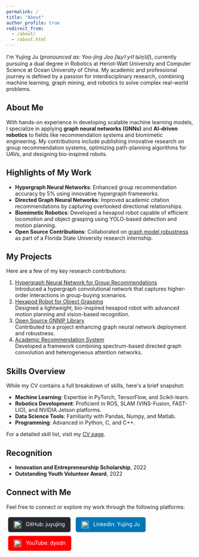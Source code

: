 ```yaml
---
permalink: /
title: "About"
author_profile: true
redirect_from: 
  - /about/
  - /about.html
---
```


I'm Yujing Ju (*pronounced as: Yoo-jing Joo [tɕy˥ y˧˥ tɕiŋ˥˩]*), currently pursuing a dual degree in Robotics at Heriot-Watt University and Computer Science at Ocean University of China. My academic and professional journey is defined by a passion for interdisciplinary research, combining machine learning, graph mining, and robotics to solve complex real-world problems.

## About Me
With hands-on experience in developing scalable machine learning models, I specialize in applying **graph neural networks (GNNs)** and **AI-driven robotics** to fields like recommendation systems and biomimetic engineering. My contributions include publishing innovative research on group recommendation systems, optimizing path-planning algorithms for UAVs, and designing bio-inspired robots.

## Highlights of My Work
- **Hypergraph Neural Networks**: Enhanced group recommendation accuracy by 5% using innovative hypergraph frameworks.  
- **Directed Graph Neural Networks**: Improved academic citation recommendations by capturing overlooked directional relationships.  
- **Biomimetic Robotics**: Developed a hexapod robot capable of efficient locomotion and object grasping using YOLO-based detection and motion planning.  
- **Open Source Contributions**: Collaborated on [graph model robustness](https://github.com/GNNIP/GNNIP) as part of a Florida State University research internship.

## My Projects
Here are a few of my key research contributions:

1. [Hypergraph Neural Network for Group Recommendations](https://github.com/juyujing/HyperGCN)  
   Introduced a hypergraph convolutional network that captures higher-order interactions in group-buying scenarios.  
2. [Hexapod Robot for Object Grasping](https://github.com/juyujing/Capturer)  
   Designed a lightweight, bio-inspired hexapod robot with advanced motion planning and vision-based recognition.  
3. [Open Source GNNIP Library](https://github.com/GNNIP/GNNIP)  
   Contributed to a project enhancing graph neural network deployment and robustness.  
4. [Academic Recommendation System](https://github.com/juyujing/Graduation-Project)  
   Developed a framework combining spectrum-based directed graph convolution and heterogeneous attention networks.

## Skills Overview
While my CV contains a full breakdown of skills, here's a brief snapshot:
- **Machine Learning**: Expertise in PyTorch, TensorFlow, and Scikit-learn.  
- **Robotics Development**: Proficient in ROS, SLAM (VINS-Fusion, FAST-LIO), and NVIDIA Jetson platforms.  
- **Data Science Tools**: Familiarity with Pandas, Numpy, and Matlab.  
- **Programming**: Advanced in Python, C, and C++.  

For a detailed skill list, visit my [CV page](/cv/).

## Recognition
- **Innovation and Entrepreneurship Scholarship**, 2022  
- **Outstanding Youth Volunteer Award**, 2022  

## Connect with Me
Feel free to connect or explore my work through the following platforms:
<div style="margin: 10px 0;">
  <a href="https://github.com/juyujing" style="display: inline-block; padding: 10px 15px; margin: 5px; text-decoration: none; color: white; background-color: #24292e; border-radius: 5px;">
    <img src="https://github.githubassets.com/images/modules/logos_page/GitHub-Mark.png" alt="GitHub" style="height: 20px; vertical-align: middle; margin-right: 8px;">
    GitHub: juyujing
  </a>
  <a href="https://www.linkedin.com/in/juyujing" style="display: inline-block; padding: 10px 15px; margin: 5px; text-decoration: none; color: white; background-color: #0077b5; border-radius: 5px;">
    <img src="https://upload.wikimedia.org/wikipedia/commons/c/ca/LinkedIn_logo_initials.png" alt="LinkedIn" style="height: 20px; vertical-align: middle; margin-right: 8px;">
    LinkedIn: Yujing Ju
  </a>
  <a href="https://www.youtube.com/user/dyodn" style="display: inline-block; padding: 10px 15px; margin: 5px; text-decoration: none; color: white; background-color: #FF0000; border-radius: 5px;">
    <img src="https://upload.wikimedia.org/wikipedia/commons/4/42/YouTube_icon_%282013-2017%29.png" alt="YouTube" style="height: 20px; vertical-align: middle; margin-right: 8px;">
    YouTube: dyodn
  </a>
</div>
